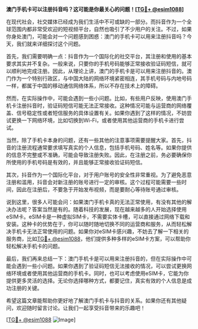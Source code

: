 **澳门手机卡可以注册抖音吗？这可能是你最关心的问题！[[TG💪+ @esim1088](https://t.me/s/esim1088)]**

在现代社会，社交媒体已经成为我们生活中不可或缺的一部分。而抖音作为一个全球范围内都非常受欢迎的短视频平台，自然也吸引了不少用户的关注。不过，如果你身处澳门，可能会对一个问题感到困惑：澳门的手机卡可以用来注册抖音吗？今天，我们就来详细探讨这个问题。

首先，我们需要明确一点：抖音作为一个国际化的社交平台，其注册和使用的基本要求其实并不复杂。一般来说，只要你的手机号码能够正常接收验证码短信，就可以顺利地完成注册。因此，从理论上讲，澳门的手机卡是可以用来注册抖音的。澳门作为一个特别行政区，与中国大陆的网络环境紧密相连，其手机号码与内地号码一样，都属于中国的移动通信网络体系，所以不存在技术上的障碍。

然而，在实际操作中，可能会遇到一些小问题。比如，有些用户反映，使用澳门手机卡注册抖音时，验证码短信可能无法正常接收。这种情况可能与运营商的网络覆盖、信号稳定性或者短信服务的具体设置有关。如果你遇到了这样的情况，不妨尝试更换一下网络环境，比如切换到Wi-Fi，或者使用其他运营商的手机卡进行尝试。

当然，除了手机卡本身的问题，还有一些其他的注意事项需要提醒大家。首先，抖音的注册流程通常要求填写真实的个人信息，包括手机号码、姓名等。如果你提供的信息不完整或不准确，可能会导致注册失败。因此，在注册之前，务必要确保你所使用的手机号码是有效的，并且能够正常接收验证码短信。

其次，抖音作为一个国际化平台，对于用户账号的安全性非常重视。为了避免恶意注册和滥用，抖音会对新注册的账号进行一定的审核。这个过程可能需要一些时间，因此在注册后，不要急于开始发布视频，而是要耐心等待账号通过审核。

说到这里，很多人可能会问：如果澳门手机卡真的无法正常使用，有没有其他的解决办法呢？答案当然是有的。随着科技的发展，现在越来越多的人开始选择使用eSIM卡。eSIM卡是一种虚拟SIM卡，不需要实体卡槽，可以直接通过网络下载和安装。这种卡的优势在于，你可以随时随地切换不同的运营商和服务，从而轻松解决手机卡无法正常使用的问题。如果你对eSIM卡感兴趣，不妨去了解一下相关的服务商，比如[TG💪+ @esim1088](https://t.me/s/esim1088)，他们提供多种多样的eSIM卡方案，可以帮助你轻松解决手机卡的问题。

最后，我们再来总结一下：澳门手机卡是可以用来注册抖音的，但在实际操作中可能会遇到一些小问题。如果你遇到了验证码短信无法接收的情况，可以尝试更换网络环境或者使用其他运营商的手机卡。同时，也可以考虑使用eSIM卡，它能为你提供更多灵活的选择。无论你选择哪种方式，都要记住，真实有效的个人信息是成功注册的关键。

希望这篇文章能帮助你更好地了解澳门手机卡与抖音的关系。如果你还有其他疑问，欢迎随时留言讨论。让我们一起享受抖音带来的乐趣吧！

[[TG💪+ @esim1088](https://t.me/s/esim1088) ![Image](https://i.postimg.cc/4NQfJmqS/Snipaste-2025-05-13-00-14-12.png)]